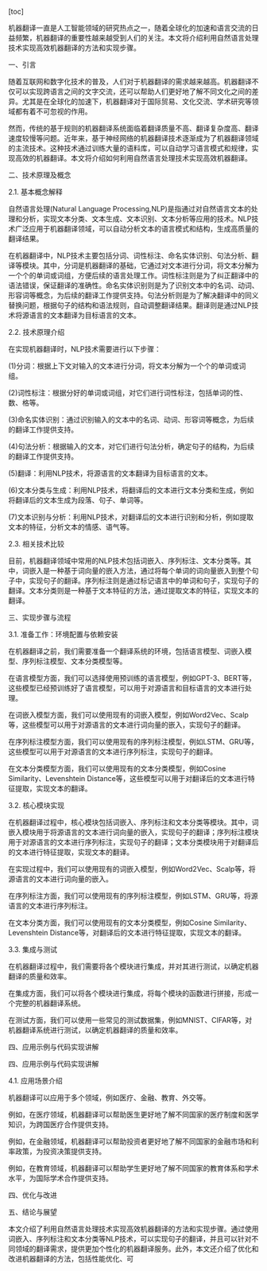 
[toc]                    
                
                
机器翻译一直是人工智能领域的研究热点之一，随着全球化的加速和语言交流的日益频繁，机器翻译的重要性越来越受到人们的关注。本文将介绍利用自然语言处理技术实现高效机器翻译的方法和实现步骤。

一、引言

随着互联网和数字化技术的普及，人们对于机器翻译的需求越来越高。机器翻译不仅可以实现跨语言之间的文字交流，还可以帮助人们更好地了解不同文化之间的差异。尤其是在全球化的加速下，机器翻译对于国际贸易、文化交流、学术研究等领域都有着不可忽视的作用。

然而，传统的基于规则的机器翻译系统面临着翻译质量不高、翻译复杂度高、翻译速度较慢等问题。近年来，基于神经网络的机器翻译技术逐渐成为了机器翻译领域的主流技术。这种技术通过训练大量的语料库，可以自动学习语言模式和规律，实现高效的机器翻译。本文将介绍如何利用自然语言处理技术实现高效机器翻译。

二、技术原理及概念

2.1. 基本概念解释

自然语言处理(Natural Language Processing,NLP)是指通过对自然语言文本的处理和分析，实现文本分类、文本生成、文本识别、文本分析等应用的技术。NLP技术广泛应用于机器翻译领域，可以自动分析文本的语言模式和结构，生成高质量的翻译结果。

在机器翻译中，NLP技术主要包括分词、词性标注、命名实体识别、句法分析、翻译等模块。其中，分词是机器翻译的基础，它通过对文本进行分词，将文本分解为一个个的单词或词组，方便后续的语言处理工作。词性标注则是为了纠正翻译中的语法错误，保证翻译的准确性。命名实体识别则是为了识别文本中的名词、动词、形容词等概念，为后续的翻译工作提供支持。句法分析则是为了解决翻译中的同义替换问题，根据句子的结构和语法规则，自动调整翻译结果。翻译则是通过NLP技术将源语言的文本翻译为目标语言的文本。

2.2. 技术原理介绍

在实现机器翻译时，NLP技术需要进行以下步骤：

(1)分词：根据上下文对输入的文本进行分词，将文本分解为一个个的单词或词组。

(2)词性标注：根据分好的单词或词组，对它们进行词性标注，包括单词的性、数、格等。

(3)命名实体识别：通过识别输入的文本中的名词、动词、形容词等概念，为后续的翻译工作提供支持。

(4)句法分析：根据输入的文本，对它们进行句法分析，确定句子的结构，为后续的翻译工作提供支持。

(5)翻译：利用NLP技术，将源语言的文本翻译为目标语言的文本。

(6)文本分类与生成：利用NLP技术，将翻译后的文本进行文本分类和生成，例如将翻译后的文本生成为段落、句子、单词等。

(7)文本识别与分析：利用NLP技术，对翻译后的文本进行识别和分析，例如提取文本的特征，分析文本的情感、语气等。

2.3. 相关技术比较

目前，机器翻译领域中常用的NLP技术包括词嵌入、序列标注、文本分类等。其中，词嵌入是一种基于词向量的嵌入方法，通过将每个单词的词向量嵌入到整个句子中，实现句子的翻译。序列标注则是通过标记语言中的单词和句子，实现句子的翻译。文本分类则是一种基于文本特征的方法，通过提取文本的特征，实现文本的翻译。

三、实现步骤与流程

3.1. 准备工作：环境配置与依赖安装

在机器翻译之前，我们需要准备一个翻译系统的环境，包括语言模型、词嵌入模型、序列标注模型、文本分类模型等。

在语言模型方面，我们可以选择使用预训练的语言模型，例如GPT-3、BERT等，这些模型已经预训练好了语言模型，可以用于对源语言和目标语言的文本进行处理。

在词嵌入模型方面，我们可以使用现有的词嵌入模型，例如Word2Vec、Scalp等，这些模型可以用于对源语言的文本进行词向量的嵌入，实现句子的翻译。

在序列标注模型方面，我们可以使用现有的序列标注模型，例如LSTM、GRU等，这些模型可以用于对源语言的文本进行序列标注，实现句子的翻译。

在文本分类模型方面，我们可以使用现有的文本分类模型，例如Cosine Similarity、Levenshtein Distance等，这些模型可以用于对翻译后的文本进行特征提取，实现文本的翻译。

3.2. 核心模块实现

在机器翻译过程中，核心模块包括词嵌入、序列标注和文本分类等模块。其中，词嵌入模块用于将源语言的文本进行词向量的嵌入，实现句子的翻译；序列标注模块用于对源语言的文本进行序列标注，实现句子的翻译；文本分类模块用于对翻译后的文本进行特征提取，实现文本的翻译。

在实现过程中，我们可以使用现有的词嵌入模型，例如Word2Vec、Scalp等，将源语言的文本进行词向量的嵌入。

在序列标注方面，我们可以使用现有的序列标注模型，例如LSTM、GRU等，将源语言的文本进行序列标注。

在文本分类方面，我们可以使用现有的文本分类模型，例如Cosine Similarity、Levenshtein Distance等，对翻译后的文本进行特征提取，实现文本的翻译。

3.3. 集成与测试

在机器翻译过程中，我们需要将各个模块进行集成，并对其进行测试，以确定机器翻译的质量和效率。

在集成方面，我们可以将各个模块进行集成，将每个模块的函数进行拼接，形成一个完整的机器翻译系统。

在测试方面，我们可以使用一些常见的测试数据集，例如MNIST、CIFAR等，对机器翻译系统进行测试，以确定机器翻译的质量和效率。

四、应用示例与代码实现讲解

四、应用示例与代码实现讲解

4.1. 应用场景介绍

机器翻译可以应用于多个领域，例如医疗、金融、教育、外交等。

例如，在医疗领域，机器翻译可以帮助医生更好地了解不同国家的医疗制度和医学知识，为跨国医疗合作提供支持。

例如，在金融领域，机器翻译可以帮助投资者更好地了解不同国家的金融市场和利率政策，为投资决策提供支持。

例如，在教育领域，机器翻译可以帮助学生更好地了解不同国家的教育体系和学术水平，为国际学术合作提供支持。

四、优化与改进

五、结论与展望

本文介绍了利用自然语言处理技术实现高效机器翻译的方法和实现步骤。通过使用词嵌入、序列标注和文本分类等NLP技术，可以实现句子的翻译，并且可以针对不同领域的翻译需求，提供更加个性化的机器翻译服务。此外，本文还介绍了优化和改进机器翻译的方法，包括性能优化、可


